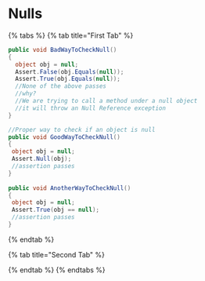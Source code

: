 # Nulls

{% tabs %}
{% tab title="First Tab" %}
```csharp
public void BadWayToCheckNull()
{
  object obj = null;
  Assert.False(obj.Equals(null));
  Assert.True(obj.Equals(null)); 
  //None of the above passes
  //why?
  //We are trying to call a method under a null object
  //it will throw an Null Reference exception
}

//Proper way to check if an object is null
public void GoodWayToCheckNull() 
{
 object obj = null; 
 Assert.Null(obj); 
 //assertion passes
}
 
public void AnotherWayToCheckNull()
{
 object obj = null;
 Assert.True(obj == null);
 //assertion passes
}
```
{% endtab %}

{% tab title="Second Tab" %}

{% endtab %}
{% endtabs %}

